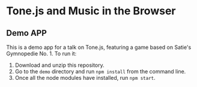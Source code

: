 # Tone.js and Music in the Browser
## Demo APP

This is a demo app for a talk on Tone.js, featuring a game based on Satie's Gymnopedie No. 1. To run it:
1. Download and unzip this repository.
2. Go to the `demo` directory and run `npm install` from the command line.
3. Once all the node modules have installed, run `npm start`.